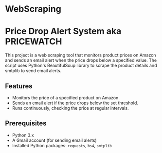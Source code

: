 # WebScraping
# Price Drop Alert System aka PRICEWATCH

This project is a web scraping tool that monitors product prices on Amazon and sends an email alert when the price drops below a specified value. The script uses Python's BeautifulSoup library to scrape the product details and smtplib to send email alerts.

## Features

- Monitors the price of a specified product on Amazon.
- Sends an email alert if the price drops below the set threshold.
- Runs continuously, checking the price at regular intervals.

## Prerequisites

- Python 3.x
- A Gmail account (for sending email alerts)
- Installed Python packages: `requests`, `bs4`, `smtplib`


